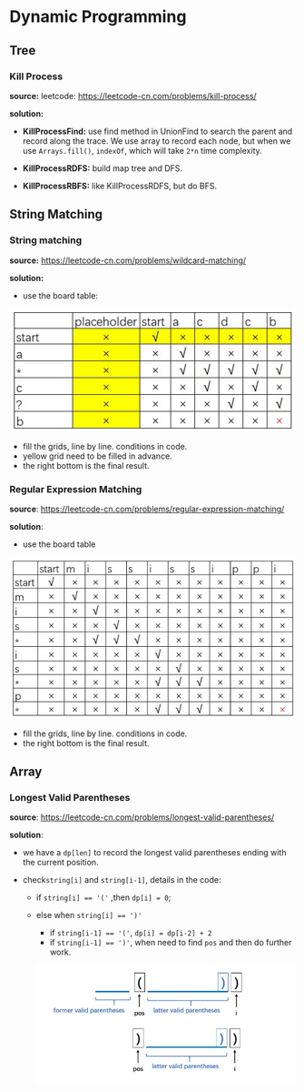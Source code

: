# Dynamic Programming

## Tree

### Kill Process

**source:** leetcode: https://leetcode-cn.com/problems/kill-process/

**solution:**

- **KillProcessFind:** use find method in UnionFind to search the parent and record along the trace. We use array to record each node, but when we use `Arrays.fill()`, `indexOf`, which will take `2*n` time complexity. 

- **KillProcessRDFS:** build map tree and DFS.

- **KillProcessRBFS:** like KillProcessRDFS, but do BFS.

## String Matching

### String matching

**source:** https://leetcode-cn.com/problems/wildcard-matching/

**solution:**

- use the board table:

![](img/String_Matching_1.jpg)

- fill the grids, line by line. conditions in code.
- yellow grid need to be filled in advance.
- the right bottom is the final result.

### Regular Expression Matching

**source**: https://leetcode-cn.com/problems/regular-expression-matching/

**solution**:

- use the board table 

![](img/Regular_Expression_Matching.jpg)

- fill the grids, line by line. conditions in code.
- the right bottom is the final result.

## Array

### Longest Valid Parentheses

**source**: https://leetcode-cn.com/problems/longest-valid-parentheses/

**solution**:

- we have a `dp[len]` to record the longest valid parentheses ending with the current position.

- check`string[i]` and `string[i-1]`, details in the code:

  - if `string[i] == '('` ,then `dp[i] = 0`;

  - else when `string[i] == ')'`

    - if `string[i-1] == '('`, `dp[i] = dp[i-2] + 2`
    - if `string[i-1] == ')'`, when need to find `pos` and then do further work.

    ![](img/Longest_Valid_Parenthese.jpg)

  
